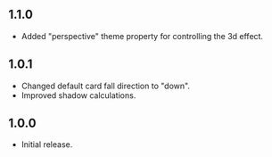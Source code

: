 ## 1.1.0

* Added "perspective" theme property for controlling the 3d effect.

## 1.0.1

* Changed default card fall direction to "down".
* Improved shadow calculations.

## 1.0.0

* Initial release.
